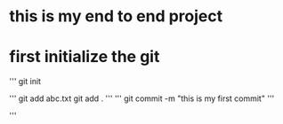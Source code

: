 # this is my end to end project
# first initialize the git
 '''
 git init

 '''
git add abc.txt
git add .
'''
'''
git commit -m "this is my first commit"
'''

'''

